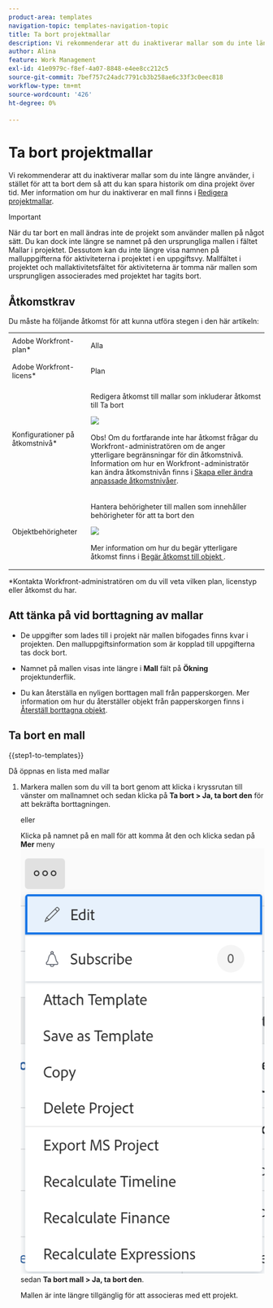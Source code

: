 ```yaml
---
product-area: templates
navigation-topic: templates-navigation-topic
title: Ta bort projektmallar
description: Vi rekommenderar att du inaktiverar mallar som du inte längre använder, i stället för att ta bort dem så att du kan spara historik om dina projekt över tid. Mer information om hur du inaktiverar en mall finns i Redigera projektmallar.
author: Alina
feature: Work Management
exl-id: 41e0979c-f8ef-4a07-8848-e4ee8cc212c5
source-git-commit: 7bef757c24adc7791cb3b258ae6c33f3c0eec818
workflow-type: tm+mt
source-wordcount: '426'
ht-degree: 0%

---
```


# Ta bort projektmallar

Vi rekommenderar att du inaktiverar mallar som du inte längre använder, i stället för att ta bort dem så att du kan spara historik om dina projekt över tid. Mer information om hur du inaktiverar en mall finns i [Redigera projektmallar](../../../manage-work/projects/create-and-manage-templates/edit-templates.md).

>[!IMPORTANT]
>
>När du tar bort en mall ändras inte de projekt som använder mallen på något sätt. Du kan dock inte längre se namnet på den ursprungliga mallen i fältet Mallar i projektet. Dessutom kan du inte längre visa namnen på malluppgifterna för aktiviteterna i projektet i en uppgiftsvy. Mallfältet i projektet och mallaktivitetsfältet för aktiviteterna är tomma när mallen som ursprungligen associerades med projektet har tagits bort.

## Åtkomstkrav

Du måste ha följande åtkomst för att kunna utföra stegen i den här artikeln:

<table style="table-layout:auto"> 
 <col> 
 <col> 
 <tbody> 
  <tr> 
   <td role="rowheader">Adobe Workfront-plan*</td> 
   <td> <p>Alla</p> </td> 
  </tr> 
  <tr> 
   <td role="rowheader">Adobe Workfront-licens*</td> 
   <td> <p>Plan </p> </td> 
  </tr> 
  <tr> 
   <td role="rowheader">Konfigurationer på åtkomstnivå*</td> 
   <td> <p>Redigera åtkomst till mallar som inkluderar åtkomst till Ta bort</p> <p> <img src="assets/template-access-level-with-advanced-settings-350x113.png" style="width: 350;height: 113;"> </p> <p>Obs! Om du fortfarande inte har åtkomst frågar du Workfront-administratören om de anger ytterligare begränsningar för din åtkomstnivå. Information om hur en Workfront-administratör kan ändra åtkomstnivån finns i <a href="../../../administration-and-setup/add-users/configure-and-grant-access/create-modify-access-levels.md" class="MCXref xref">Skapa eller ändra anpassade åtkomstnivåer</a>.</p> </td> 
  </tr> 
  <tr> 
   <td role="rowheader">Objektbehörigheter</td> 
   <td> <p>Hantera behörigheter till mallen som innehåller behörigheter för att ta bort den</p> <p> <img src="assets/template-manage-permissions-with-advanced-settings-350x352.png" style="width: 350;height: 352;"> </p> <p>Mer information om hur du begär ytterligare åtkomst finns i <a href="../../../workfront-basics/grant-and-request-access-to-objects/request-access.md" class="MCXref xref">Begär åtkomst till objekt </a>.</p> </td> 
  </tr> 
 </tbody> 
</table>

&#42;Kontakta Workfront-administratören om du vill veta vilken plan, licenstyp eller åtkomst du har.

## Att tänka på vid borttagning av mallar

* De uppgifter som lades till i projekt när mallen bifogades finns kvar i projekten. Den malluppgiftsinformation som är kopplad till uppgifterna tas dock bort.
* Namnet på mallen visas inte längre i **Mall** fält på **Ökning** projektunderflik.

* Du kan återställa en nyligen borttagen mall från papperskorgen. Mer information om hur du återställer objekt från papperskorgen finns i [Återställ borttagna objekt](../../../administration-and-setup/manage-workfront/manage-deleted-items/restore-deleted-items.md).

## Ta bort en mall

{{step1-to-templates}}

Då öppnas en lista med mallar

1. Markera mallen som du vill ta bort genom att klicka i kryssrutan till vänster om mallnamnet och sedan klicka på **Ta bort > Ja, ta bort den** för att bekräfta borttagningen.

   eller

   Klicka på namnet på en mall för att komma åt den och klicka sedan på **Mer** meny ![](assets/qs-more-icon-on-an-object.png) sedan **Ta bort mall > Ja, ta bort den**.

   Mallen är inte längre tillgänglig för att associeras med ett projekt.
